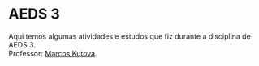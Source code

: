 # AEDS 3
Aqui temos algumas atividades e estudos que fiz durante a disciplina de AEDS 3.
<br>
Professor: [Marcos Kutova](https://github.com/kutova).